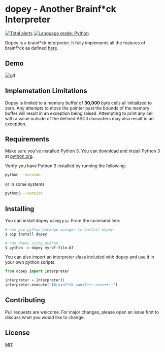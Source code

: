 # dopey - Another Brainf*ck Interpreter
[![Total alerts](https://img.shields.io/lgtm/alerts/g/gio101046/dopey.svg?logo=lgtm&logoWidth=18)](https://lgtm.com/projects/g/gio101046/dopey/alerts/)
[![Language grade: Python](https://img.shields.io/lgtm/grade/python/g/gio101046/dopey.svg?logo=lgtm&logoWidth=18)](https://lgtm.com/projects/g/gio101046/dopey/context:python)

Dopey is a brainf\*ck interpreter. It fully implements all the features of brainf\*ck as defined [here](https://en.wikipedia.org/wiki/Brainfuck#Language_design).

## Demo
![gif](https://i.imgur.com/QR9qh0e.gif)

## Implemetation Limitations

Dopey is limited to a memory buffer of **30,000** byte cells all initialized to zero. Any attempts to move the pointer past the bounds of the memory buffer will result in an exception being raised. Attempting to print any cell with a value outside of the defined ASCII characters may also result in an exception.

## Requirements

Make sure you've installed Python 3. You can download and install Python 3 at [python.org](https://www.python.org/downloads/).

Verify you have Python 3 installed by running the following:

```bash
python --version
```
or in some systems
```bash
python3 --version
```

## Installing

You can install dopey using `pip`. From the command line:

```bash
# use pip python package manager to install dopey
$ pip install dopey

# run dopey using python
$ python -m dopey my-bf-file.bf
```

You can also import an interpreter class included with dopey and use it in your own python scripts.

```python
from dopey import Interpreter

interpreter = Interpreter()
interpreter.execute("[brainf*ck code]++-->><<++--")
```

## Contributing
Pull requests are welcome. For major changes, please open an issue first to discuss what you would like to change.

## License
[MIT](https://choosealicense.com/licenses/mit/)
